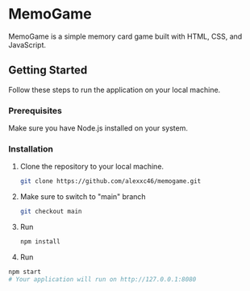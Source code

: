 # MemoGame

MemoGame is a simple memory card game built with HTML, CSS, and JavaScript.

## Getting Started

Follow these steps to run the application on your local machine.

### Prerequisites

Make sure you have Node.js installed on your system.

### Installation

1. Clone the repository to your local machine.

   ```bash
   git clone https://github.com/alexxc46/memogame.git
2. Make sure to switch to "main" branch
   ```bash
   git checkout main
3. Run
   ```bash
   npm install
4. Run
  ```bash
  npm start
# Your application will run on http://127.0.0.1:8080
